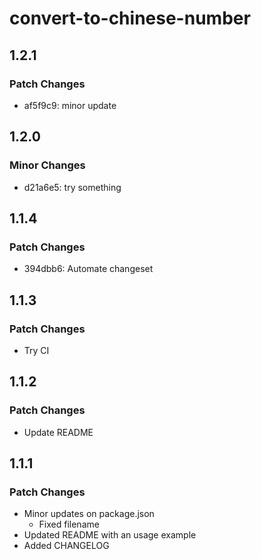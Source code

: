 # convert-to-chinese-number

## 1.2.1

### Patch Changes

- af5f9c9: minor update

## 1.2.0

### Minor Changes

- d21a6e5: try something

## 1.1.4

### Patch Changes

- 394dbb6: Automate changeset

## 1.1.3

### Patch Changes

- Try CI

## 1.1.2

### Patch Changes

- Update README

## 1.1.1

### Patch Changes

- Minor updates on package.json
  - Fixed filename
- Updated README with an usage example
- Added CHANGELOG
